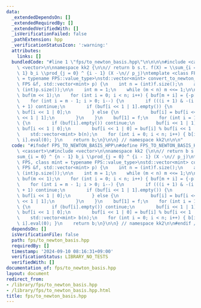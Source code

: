 ```yaml
---
data:
  _extendedDependsOn: []
  _extendedRequiredBy: []
  _extendedVerifiedWith: []
  _isVerificationFailed: false
  _pathExtension: hpp
  _verificationStatusIcon: ':warning:'
  attributes:
    links: []
  bundledCode: "#line 1 \"fps/to_newton_basis.hpp\"\n\n\n\n#include <cassert>\n#include\
    \ <vector>\n\nnamespace kk2 {\n\n// return b s.t. f(X) = \\sum_{i = 0} ^ {n -\
    \ 1} b_i \\prod_{j = 0} ^ {i - 1} (X -\n// p_j)\ntemplate <class FPS, class mint\
    \ = typename FPS::value_type>\nstd::vector<mint> convert_to_newton_basis(const\
    \ FPS &f, std::vector<mint> p) {\n    int n = (int)f.size();\n    assert(n ==\
    \ (int)p.size());\n\n    int m = 1;\n    while (m < n) m <<= 1;\n\n    std::vector<FPS>\
    \ buf(m << 1);\n    for (int i = 0; i < n; i++) { buf[m + i] = {-p[i], 1}; }\n\
    \    for (int i = m - 1; i > 0; i--) {\n        if (((i + 1) & -(i + 1)) == i\
    \ + 1) continue;\n        if (buf[i << 1 | 1].empty()) {\n            buf[i] =\
    \ buf[i << 1 | 0];\n        } else {\n            buf[i] = buf[i << 1 | 0] * buf[i\
    \ << 1 | 1];\n        }\n    }\n    buf[1] = f;\n    for (int i = 1; i < m; i++)\
    \ {\n        if (buf[i].empty()) continue;\n        buf[i << 1 | 1] = buf[i] /\
    \ buf[i << 1 | 0];\n        buf[i << 1 | 0] = buf[i] % buf[i << 1 | 0];\n    }\n\
    \    std::vector<mint> b(n);\n    for (int i = 0; i < n; i++) { b[i] = buf[m +\
    \ i].eval(0); }\n    return b;\n}\n\n} // namespace kk2\n\n\n"
  code: "#ifndef FPS_TO_NEWTON_BASIS_HPP\n#define FPS_TO_NEWTON_BASIS_HPP 1\n\n#include\
    \ <cassert>\n#include <vector>\n\nnamespace kk2 {\n\n// return b s.t. f(X) = \\\
    sum_{i = 0} ^ {n - 1} b_i \\prod_{j = 0} ^ {i - 1} (X -\n// p_j)\ntemplate <class\
    \ FPS, class mint = typename FPS::value_type>\nstd::vector<mint> convert_to_newton_basis(const\
    \ FPS &f, std::vector<mint> p) {\n    int n = (int)f.size();\n    assert(n ==\
    \ (int)p.size());\n\n    int m = 1;\n    while (m < n) m <<= 1;\n\n    std::vector<FPS>\
    \ buf(m << 1);\n    for (int i = 0; i < n; i++) { buf[m + i] = {-p[i], 1}; }\n\
    \    for (int i = m - 1; i > 0; i--) {\n        if (((i + 1) & -(i + 1)) == i\
    \ + 1) continue;\n        if (buf[i << 1 | 1].empty()) {\n            buf[i] =\
    \ buf[i << 1 | 0];\n        } else {\n            buf[i] = buf[i << 1 | 0] * buf[i\
    \ << 1 | 1];\n        }\n    }\n    buf[1] = f;\n    for (int i = 1; i < m; i++)\
    \ {\n        if (buf[i].empty()) continue;\n        buf[i << 1 | 1] = buf[i] /\
    \ buf[i << 1 | 0];\n        buf[i << 1 | 0] = buf[i] % buf[i << 1 | 0];\n    }\n\
    \    std::vector<mint> b(n);\n    for (int i = 0; i < n; i++) { b[i] = buf[m +\
    \ i].eval(0); }\n    return b;\n}\n\n} // namespace kk2\n\n#endif // FPS_TO_NEWTON_BASIS_HPP\n"
  dependsOn: []
  isVerificationFile: false
  path: fps/to_newton_basis.hpp
  requiredBy: []
  timestamp: '2024-09-10 08:16:31+09:00'
  verificationStatus: LIBRARY_NO_TESTS
  verifiedWith: []
documentation_of: fps/to_newton_basis.hpp
layout: document
redirect_from:
- /library/fps/to_newton_basis.hpp
- /library/fps/to_newton_basis.hpp.html
title: fps/to_newton_basis.hpp
---
```

